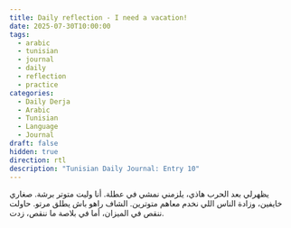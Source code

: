 ```yaml
---
title: Daily reflection - I need a vacation!
date: 2025-07-30T10:00:00
tags:
  - arabic
  - tunisian
  - journal
  - daily
  - reflection
  - practice
categories:
  - Daily Derja
  - Arabic
  - Tunisian
  - Language
  - Journal
draft: false
hidden: true
direction: rtl
description: "Tunisian Daily Journal: Entry 10"
---
```

يظهرلي بعد الحرب هاذي، يلزمني نمشي في عطلة. أنا وليت متوتر برشة. صغاري خايفين، وزادة الناس اللي نخدم معاهم متوترين. الشاف راهو باش يطلق مرتو. حاولت ننقص في الميزان، أما في بلاصة ما ننقص، زدت.
 